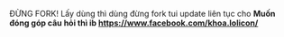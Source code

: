 ĐỪNG FORK!
Lấy dùng thì dùng đừng fork tui update liên tục cho
<b>Muốn đóng góp câu hỏi thì ib https://www.facebook.com/khoa.lolicon/</b>
